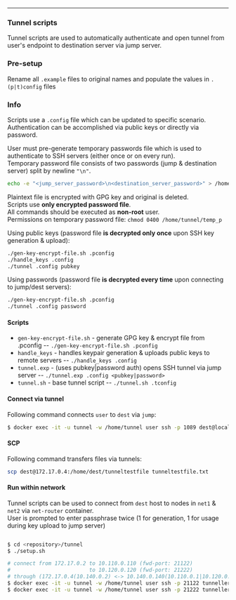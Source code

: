 ---
### Tunnel scripts
Tunnel scripts are used to automatically authenticate and open tunnel from user's endpoint to destination server via jump server. 

### Pre-setup
Rename all `.example` files to original names and populate the values in `.(p|t)config` files

### Info
Scripts use a `.config` file which can be updated to specific scenario. 
Authentication can be accomplished via public keys or directly via password. 

User must pre-generate temporary passwords file which is used to authenticate to SSH servers (either once or on every run). \
Temporary password file consists of two passwords (jump & destination server) split by newline `"\n"`.
```bash
echo -e "<jump_server_password>\n<destination_server_password>" > /home/tunnel/temp_p && chmod 0400 /home/tunnel/temp_p
```

Plaintext file is encrypted with GPG key and original is deleted. \
Scripts use **only encrypted password file**. \
All commands should be executed as **non-root** user. \
Permissions on temporary password file: `chmod 0400 /home/tunnel/temp_p`

Using public keys (password file **is decrypted only once** upon SSH key generation & upload):
```bash
./gen-key-encrypt-file.sh .pconfig
./handle_keys .config
./tunnel .config pubkey
```

Using passwords (password file **is decrypted every time** upon connecting to jump/dest servers):
```bash
./gen-key-encrypt-file.sh .pconfig
./tunnel .config password
```

#### Scripts
- `gen-key-encrypt-file.sh` - generate GPG key & encrypt file from .pconfig -- `./gen-key-encrypt-file.sh .pconfig`
- `handle_keys` - handles keypair generation & uploads public keys to remote servers -- `./handle_keys .config`
- `tunnel.exp` - (uses pubkey|password auth) opens SSH tunnel via jump server -- `./tunnel.exp .config <pubkey|password>`
- `tunnel.sh` - base tunnel script -- `./tunnel.sh .tconfig`


#### Connect via tunnel
Following command connects `user` to `dest` via `jump`:
```bash
$ docker exec -it -u tunnel -w /home/tunnel user ssh -p 1089 dest@localhost
```

#### SCP
Following command transfers files via tunnels:
```bash
scp dest@172.17.0.4:/home/dest/tunneltestfile tunneltestfile.txt
```

#### Run within network
Tunnel scripts can be used to connect from `dest` host to nodes in `net1` & `net2` via `net-router` container. \
User is prompted to enter passphrase twice (1 for generation, 1 for usage during key upload to jump server)

```bash

$ cd <repository>/tunnel
$ ./setup.sh

# connect from 172.17.0.2 to 10.110.0.110 (fwd-port: 21122) 
#                         to 10.120.0.120 (fwd-port: 21222)  
# through (172.17.0.4(10.140.0.2) <-> 10.140.0.140(10.110.0.1|10.120.0.1) <-> 10.110.0.110|10.120.0.120):
$ docker exec -it -u tunnel -w /home/tunnel user ssh -p 21122 tunneller@172.17.0.4
$ docker exec -it -u tunnel -w /home/tunnel user ssh -p 21222 tunneller@172.17.0.4
```